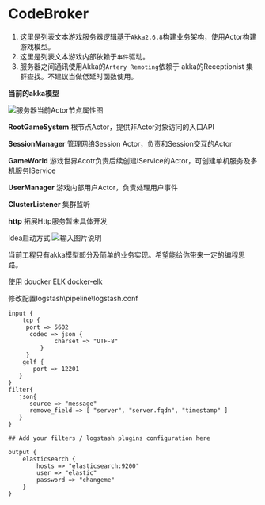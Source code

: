 # CodeBroker

1. 这里是列表文本游戏服务器逻辑基于`Akka2.6.8`构建业务架构，使用Actor构建游戏模型。
2. 这里是列表文本游戏内部依赖于`事件`驱动。
3. 服务器之间通讯使用Akka的`Artery Remoting`依赖于 akka的Receptionist 集群查找。不建议当做低延时函数使用。

 **当前的akka模型** 


![服务器当前Actor节点属性图](https://images.gitee.com/uploads/images/2020/0927/161236_d6773db3_19059.png "微信截图_20200927160226.png")


 **RootGameSystem**  根节点Actor，提供非Actor对象访问的入口API

 **SessionManager** 管理网络Session Actor，负责和Session交互的Actor

 **GameWorld** 游戏世界Acotr负责后续创建IService的Actor，可创建单机服务及多机服务IService

 **UserManager** 游戏内部用户Actor，负责处理用户事件

 **ClusterListener** 集群监听

 **http** 拓展Http服务暂未具体开发 

Idea启动方式
![输入图片说明](https://images.gitee.com/uploads/images/2020/0518/101654_fc8d2acb_19059.png "微信截图_20200518101606.png")


当前工程只有akka模型部分及简单的业务实现。希望能给你带来一定的编程思路。

使用 doucker ELK [docker-elk](https://github.com/deviantony/docker-elk)

修改配置logstash\pipeline\logstash.conf


```
input { 
    tcp {
     port => 5602
      codec => json {
             charset => "UTF-8"
         }
     }
    gelf {
       port => 12201
   }
} 
filter{
   json{
      source => "message"
      remove_field => [ "server", "server.fqdn", "timestamp" ]
   }
}

## Add your filters / logstash plugins configuration here

output {
	elasticsearch {
		hosts => "elasticsearch:9200"
		user => "elastic"
		password => "changeme"
	}
}
```


    
